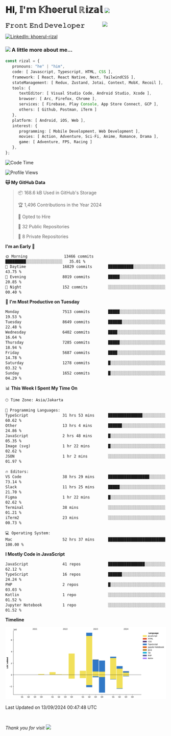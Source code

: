 <h1> 𝐇𝐢, 𝕀'𝕞 𝕂𝕙𝕠𝕖𝕣𝕦𝕝 ℝ𝕚𝕫𝕒𝕝 <img src="https://media.giphy.com/media/mGcNjsfWAjY5AEZNw6/giphy.gif" width="50"></h1>
<img align='right' src="https://media.giphy.com/media/v1.Y2lkPTc5MGI3NjExOWI2ajR2NGJubzBsZHFuaHMwajRrcDNsNXJwOG8yb3F0NjhkNXF4OSZlcD12MV9pbnRlcm5hbF9naWZfYnlfaWQmY3Q9cw/fkZukR450RQ1qnGaq9/giphy.gif" width="200">
<strong style="font-size:20px;">𝙵𝚛𝚘𝚗𝚝 𝙴𝚗𝚍 𝙳𝚎𝚟𝚎𝚕𝚘𝚙𝚎𝚛</strong>
</p></em>

[![LinkedIn: khoerul-rizal](https://img.shields.io/badge/khoerul--rizal-blue?style=flat-square&logo=Linkedin&logoColor=white&link=https://www.linkedin.com/in/khoerul-rizal/)](https://www.linkedin.com/in/khoerul-rizal/)

### <img src="https://media.giphy.com/media/VgCDAzcKvsR6OM0uWg/giphy.gif" width="50"> A little more about me...

```typescript
const rizal = {
   pronouns: "he" | "him",
   code: [ Javascript, Typescript, HTML, CSS ],
   framework: [ React, React Native, Next, TailwindCSS ],
   stateManagement: [ Redux, Zustand, Jotai, Context, MobX, Recoil ],
   tools: {
      textEditor: [ Visual Studio Code, Android Studio, Xcode ],
      browser: [ Arc, Firefox, Chrome ],
      services: [ Firebase, Play Console, App Store Connect, GCP ],
      others: [ Github, Postman, iTerm ]
   },
   platform: [ Android, iOS, Web ],
   interest: {
      programming: [ Mobile Development, Web Development ],
      movies: [ Action, Adventure, Sci-Fi, Anime, Romance, Drama ],
      game: [ Adventure, FPS, Racing ]
   },
};
```

<!--START_SECTION:waka-->
![Code Time](http://img.shields.io/badge/Code%20Time-1%2C048%20hrs%2020%20mins-blue)

![Profile Views](http://img.shields.io/badge/Profile%20Views-0-blue)

**🐱 My GitHub Data** 

> 📦 168.6 kB Used in GitHub's Storage 
 > 
> 🏆 1,496 Contributions in the Year 2024
 > 
> 💼 Opted to Hire
 > 
> 📜 32 Public Repositories 
 > 
> 🔑 8 Private Repositories 
 > 
**I'm an Early 🐤** 

```text
🌞 Morning                13466 commits       █████████░░░░░░░░░░░░░░░░   35.01 % 
🌆 Daytime                16829 commits       ███████████░░░░░░░░░░░░░░   43.75 % 
🌃 Evening                8019 commits        █████░░░░░░░░░░░░░░░░░░░░   20.85 % 
🌙 Night                  152 commits         ░░░░░░░░░░░░░░░░░░░░░░░░░   00.40 % 
```
📅 **I'm Most Productive on Tuesday** 

```text
Monday                   7513 commits        █████░░░░░░░░░░░░░░░░░░░░   19.53 % 
Tuesday                  8649 commits        ██████░░░░░░░░░░░░░░░░░░░   22.48 % 
Wednesday                6402 commits        ████░░░░░░░░░░░░░░░░░░░░░   16.64 % 
Thursday                 7285 commits        █████░░░░░░░░░░░░░░░░░░░░   18.94 % 
Friday                   5687 commits        ████░░░░░░░░░░░░░░░░░░░░░   14.78 % 
Saturday                 1278 commits        █░░░░░░░░░░░░░░░░░░░░░░░░   03.32 % 
Sunday                   1652 commits        █░░░░░░░░░░░░░░░░░░░░░░░░   04.29 % 
```


📊 **This Week I Spent My Time On** 

```text
🕑︎ Time Zone: Asia/Jakarta

💬 Programming Languages: 
TypeScript               31 hrs 53 mins      ███████████████░░░░░░░░░░   60.62 % 
Other                    13 hrs 4 mins       ██████░░░░░░░░░░░░░░░░░░░   24.86 % 
JavaScript               2 hrs 48 mins       █░░░░░░░░░░░░░░░░░░░░░░░░   05.35 % 
Image (svg)              1 hr 22 mins        █░░░░░░░░░░░░░░░░░░░░░░░░   02.62 % 
JSON                     1 hr 2 mins         ░░░░░░░░░░░░░░░░░░░░░░░░░   01.97 % 

🔥 Editors: 
VS Code                  38 hrs 29 mins      ██████████████████░░░░░░░   73.14 % 
Slack                    11 hrs 25 mins      █████░░░░░░░░░░░░░░░░░░░░   21.70 % 
Figma                    1 hr 22 mins        █░░░░░░░░░░░░░░░░░░░░░░░░   02.62 % 
Terminal                 38 mins             ░░░░░░░░░░░░░░░░░░░░░░░░░   01.21 % 
iTerm2                   23 mins             ░░░░░░░░░░░░░░░░░░░░░░░░░   00.73 % 

💻 Operating System: 
Mac                      52 hrs 37 mins      █████████████████████████   100.00 % 
```

**I Mostly Code in JavaScript** 

```text
JavaScript               41 repos            ████████████████░░░░░░░░░   62.12 % 
TypeScript               16 repos            ██████░░░░░░░░░░░░░░░░░░░   24.24 % 
PHP                      2 repos             █░░░░░░░░░░░░░░░░░░░░░░░░   03.03 % 
Kotlin                   1 repo              ░░░░░░░░░░░░░░░░░░░░░░░░░   01.52 % 
Jupyter Notebook         1 repo              ░░░░░░░░░░░░░░░░░░░░░░░░░   01.52 % 
```



**Timeline**

![Lines of Code chart](https://raw.githubusercontent.com/khoerulrizal/khoerulrizal/main/assets/bar_graph.png)


 Last Updated on 13/09/2024 00:47:48 UTC
<!--END_SECTION:waka-->
</details>
<br/>

<em>Thank you for visit</em> <img src="https://media.giphy.com/media/v1.Y2lkPTc5MGI3NjExcHdvNm1qZWtjaGw0ZjdwM3Z3NnY2dHlueTVuODBta2FiY20wM2YybSZlcD12MV9pbnRlcm5hbF9naWZfYnlfaWQmY3Q9cw/tV25tpdKqdFa9x81k2/giphy.gif" width="40">
